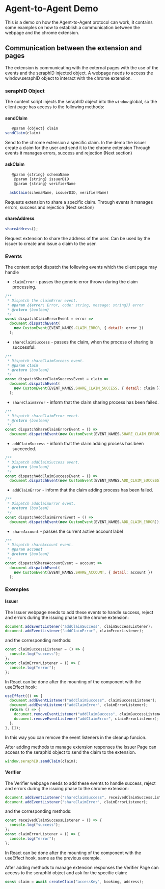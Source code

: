 # Agent-to-Agent Demo

This is a demo on how the Agent-to-Agent protocol can work, it contains some examples on how to establish a communication between the webpage and the chrome extension.

## Communication between the extension and pages

The extension is communicating with the external pages with the use of the events and the seraphID injected object.
A webpage needs to access the window.seraphID object to interact with the chrome extension.

### seraphID Object

The content script injects the seraphID object into the `window` global, so the client page has access to the following methods:

#### sendClaim

```javascript
   @param {object} claim
sendClaim(claim)
```

Send to the chrome extension a specific claim. In the demo the issuer create a claim for the user and send it to the chrome extension
Through events it manages errors, success and rejection (Next section)

#### askClaim

```javascript
   @param {string} schemaName
    @param {string} issuerDID
    @param {string} verifierName

  askClaim(schemaName, issuerDID, verifierName)
```

Requests extension to share a specific claim. Through events it manages errors, success and rejection (Next section)

#### shareAddress

```javascript
shareAddress();
```

Request extension to share the address of the user. Can be used by the issuer to create and issue a claim to the user.

### Events

The content script dispatch the following events which the client page may handle

- `claimError` - passes the generic error thrown during the claim processing.

```javascript
/**
 * Dispatch the claimError event.
 * @param {{error: Error, code: string, message: string}} error
 * @return {boolean}
 */
const dispatchClaimErrorEvent = error =>
  document.dispatchEvent(
    new CustomEvent(EVENT_NAMES.CLAIM_ERROR, { detail: error })
  );
```

- `shareClaimSuccess` - passes the claim, when the process of sharing is successful.

```javascript
/**
 * Dispatch shareClaimSuccess event.
 * @param claim
 * @return {boolean}
 */
const dispatchShareClaimSuccessEvent = claim =>
  document.dispatchEvent(
    new CustomEvent(EVENT_NAMES.SHARE_CLAIM_SUCCESS, { detail: claim })
  );
```

- `shareClaimError` - inform that the claim sharing process has been failed.

```javascript
/**
 * Dispatch shareClaimError event.
 * @return {boolean}
 */
const dispatchShareClaimErrorEvent = () =>
  document.dispatchEvent(new CustomEvent(EVENT_NAMES.SHARE_CLAIM_ERROR));
```

- `addClaimSuccess` - inform that the claim adding process has been succeeded.

```javascript
/**
 * Dispatch addClaimSuccess event.
 * @return {boolean}
 */
const dispatchAddClaimSuccessEvent = () =>
  document.dispatchEvent(new CustomEvent(EVENT_NAMES.ADD_CLAIM_SUCCESS));
```

- `addClaimError` - inform that the claim adding process has been failed.

```javascript
/**
 * Dispatch addClaimError event.
 * @return {boolean}
 */
const dispatchAddClaimErrorEvent = () =>
  document.dispatchEvent(new CustomEvent(EVENT_NAMES.ADD_CLAIM_ERROR));
```

- `shareAccount` - passes the current active account label

```javascript
/**
 * Dispatch shareAccount event.
 * @param account
 * @return {boolean}
 */
const dispatchShareAccountEvent = account =>
  document.dispatchEvent(
    new CustomEvent(EVENT_NAMES.SHARE_ACCOUNT, { detail: account })
  );
```

### Exemples

#### Issuer

The Issuer webpage needs to add these events to handle success, reject and errors during the issuing phase to the chrome extension:

```javascript
document.addEventListener("addClaimSuccess", claimSuccessListener);
document.addEventListener("addClaimError", claimErrorListener);
```

and the corresponding methods:

```javascript
const claimSuccessListener = () => {
  console.log("success");
};
const claimErrorListener = () => {
  console.log("error");
};
```

In React can be done after the mounting of the component with the useEffect hook:

```javascript
useEffect(() => {
  document.addEventListener("addClaimSuccess", claimSuccessListener);
  document.addEventListener("addClaimError", claimErrorListener);
  return () => {
    document.removeEventListener("addClaimSuccess", claimSuccessListener);
    document.removeEventListener("addClaimError", claimErrorListener);
  };
}, []);
```

In this way you can remove the event listeners in the cleanup funcion.

After adding methods to manage extension responses the Issuer Page can access to the seraphId object to send the claim to the extension.

```javascript
window.seraphID.sendClaim(claim);
```

#### Verifier

The Verifier webpage needs to add these events to handle success, reject and errors during the issuing phase to the chrome extension:

```javascript
document.addEventListener("shareClaimSuccess", receivedClaimSuccessListener);
document.addEventListener("shareClaimError", claimErrorListener);
```

and the corresponding methods:

```javascript
const receivedClaimSuccessListener = () => {
  console.log("success");
};
const claimErrorListener = () => {
  console.log("error");
};
```

In React can be done after the mounting of the component with the useEffect hook, same as the previous exemple.

After adding methods to manage extension responses the Verifier Page can access to the seraphId object and ask for the specific claim:

```javascript
const claim = await createClaim("accessKey", booking, address);
```
